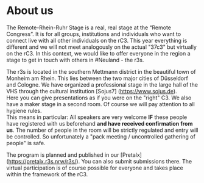# About us
The Remote-Rhein-Ruhr Stage is a real, real stage at the “Remote Congress”.
It is for all groups, institutions and individuals who want to connect live with all other individuals on the rC3. This year everything is different and we will not meet analogously on the actual "37c3" but virtually on the rC3. In this context, we would like to offer everyone in the region a stage to get in touch with others in #Neuland - the r3s.

The r3s is located in the southern Mettmann district in the beautiful town of Monheim am Rhein. This lies between the two major cities of Düsseldorf and Cologne.
We have organized a professional stage in the large hall of the VHS through the cultural institution [Sojus7] (https://www.sojus.de).  
Here you can give presentations as if you were on the "right" C3. We also have a maker stage in a second room. 
Of course we will pay attention to all hygiene rules.  
This means in particular: All speakers are very welcome **IF** these people have registered with us beforehand 
**and have received confirmation from us**. 
The number of people in the room will be strictly regulated and entry will be controlled. So unfortunately a "pack meeting / uncontrolled gathering of people" is safe.

The program is planned and published in our [Pretalx] (https://pretalx.r3s.nrw/r3s/).
You can also submit submissions there. The virtual participation is of course possible for everyone and takes place within the framework of the rC3.
